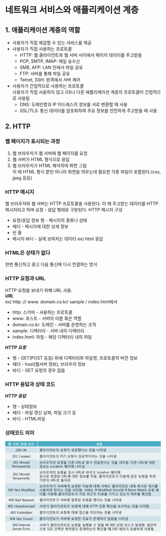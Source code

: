 # 네트워크 서비스와 애플리케이션 계층
## 1. 애플리케이션 계층의 역할
* 사용자가 직접 체감할 수 있는 서비스를 제공
* 사용자가 직접 사용하는 프로토콜
    * HTTP: 웹 클라이언트와 웹 서버 사이에서 페이지 데이터를 주고받음
    * POP, SMTP, IMAP: 메일 송수신
    * SMB, AFP: LAN 안에서 파일 공유
    * FTP: 서버를 통해 파일 공유
    * Telnet, SSH: 원격에서 서버 제어
* 사용자가 간접적으로 사용하는 프로토콜  
사용자가 직접 사용하지 않고 OS나 다른 애플리케이션 계층의 프로토콜이 간접적으로 사용됨
    * DNS: 도메인명과 IP 어드레스의 정보를 서로 변환할 때 사용
    * SSL/TLS: 통신 데이터를 암호화하여 주요 정보를 안전하게 주고받을 때 사용
## 2. HTTP
### 웹 페이지가 표시되는 과정
1. 웹 브라우저가 웹 서버에 웹 페이지를 요청
1. 웹 서버가 HTML 형식으로 응답
1. 웹 브라우저가 HTML 해석하여 화면 그림  
이 때 HTML 형식 뿐만 아니라 화면을 띄우는데 필요한 각종 파일이 포함된다.(css, jpeg 등등)

### HTTP 메시지
웹 브라우저와 웹 서버는 HTTP 프로토콜을 사용한다. 이 때 주고받는 데이터를 HTTP 메시지라고 하며 요청 - 응답 형태로 구분된다. 
HTTP 메시지 구성
* 요청/응답 정보 행 - 메시지의 종류나 상태
* 헤더 - 메시지에 대한 상세 정보
* 빈 줄
* 메시지 바디 - 실제 보여지는 데이터 ex) html 응답  

### HTML은 상태가 없다  
 한번 통신하고 끊고 다음 통신때 다시 연결하는 방식

### HTTP 요청과 URL
HTTP 요청을 보내기 위해 URL 사용.  
***URL***  
ex) http :// www. domain.co.kr/ sample / index.html에서  
* http: 스키마 - 사용하는 프로토콜 
* www: 호스트 - 서버의 이름 혹은 역할 
* domain.co.kr: 도메인 - 서버를 운영하는 조직 
* sample: 디렉터리 - 서버 내의 디렉터리
* index.html: 파일 - 해당 디렉터리 내의 파일  

***HTTP 요청***    
* 행 - GET(POST 등등) 뒤에 디렉터리와 파일명, 프로토콜의 버전 정보
* 헤더 - host(웹서버 정보), 브라우저 정보
* 바디 - GET 요청의 경우 없음

### HTTP 응답과 상태 코드
***HTTP 응답***  
* 행 - 상태정보
* 헤더 - 파일 갱신 날짜, 파일 크기 등
* 바디 - HTML파일

### 상태코드 의미
![](./img/상태코드의미.png)